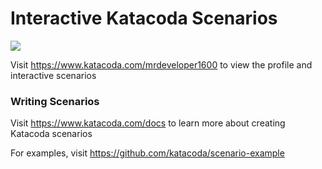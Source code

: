# Interactive Katacoda Scenarios

[![](http://shields.katacoda.com/katacoda/mrdeveloper1600/count.svg)](https://www.katacoda.com/mrdeveloper1600 "Get your profile on Katacoda.com")

Visit https://www.katacoda.com/mrdeveloper1600 to view the profile and interactive scenarios

### Writing Scenarios
Visit https://www.katacoda.com/docs to learn more about creating Katacoda scenarios

For examples, visit https://github.com/katacoda/scenario-example
